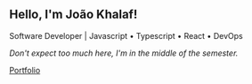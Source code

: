 ## Hello, I'm João Khalaf!  

Software Developer | Javascript • Typescript • React • DevOps  

_Don't expect too much here, I'm in the middle of the semester._

[Portfolio](https://www.joaokhalaf.dev/)  
